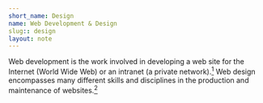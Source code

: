 ```yaml
---
short_name: Design
name: Web Development & Design
slug:: design
layout: note
---
```

Web development is the work involved in developing a web site for the Internet (World Wide Web) or an intranet (a private network).[<sup>1</sup>](https://en.wikipedia.org/wiki/Web_development) Web design encompasses many different skills and disciplines in the production and maintenance of websites.[<sup>2</sup>](https://en.wikipedia.org/wiki/Web_design)
